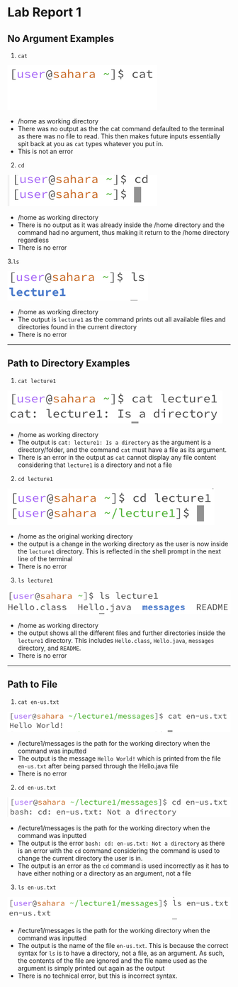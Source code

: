 # Lab Report 1

## No Argument Examples
1. <code>cat</code> 

![Image](/More_Images/cat_example1.png)

- /home as working directory
- There was no output as the the cat command defaulted to the terminal as there was no file to read. This then makes future inputs essentially spit back at you as <code>cat</code> types whatever you put in.
- This is not an error 

2. <code>cd</code>

![Image](/More_Images/cd_example1.png)

- /home as working directory
- There is no output as it was already inside the /home directory and the command had no argument, thus making it return to the /home directory regardless 
- There is no error

3.<code>ls</code>

![Image](/More_Images/ls_example1.png)

- /home as working directory
- The output is <code>lecture1</code> as the command prints out all available files and directories found in the current directory
- There is no error

---

## Path to Directory Examples
1. <code>cat lecture1</code> 

![Image](/More_Images/cat_example2.png)

- /home as working directory
- The output is <code>cat: lecture1: Is a directory</code> as the argument is a directory/folder, and the command <code>cat</code> must have a file as its argument.
- There is an error in the output as <code>cat</code> cannot display any file content considering that <code>lecture1</code> is a directory and not a file

2. <code>cd lecture1</code>

![Image](/More_Images/cd_example2.png)

- /home as the original working directory
- the output is a change in the working directory as the user is now inside the <code>lecture1</code> directory. This is reflected in the shell prompt in the next line of the terminal
- There is no error

3. <code>ls lecture1</code>

![Image](/More_Images/ls_example2.png)

- /home as working directory
- the output shows all the different files and further directories inside the <code>lecture1</code> directory. This includes `Hello.class`, `Hello.java`, `messages` directory, and `README`.
- There is no error

---

## Path to File
1. `cat en-us.txt`

![Image](/More_Images/cat_example3.png)

- /lecture1/messages is the path for the working directory when the command was inputted
- The output is the message `Hello World!` which is printed from the file `en-us.txt` after being parsed through the Hello.java file
- There is no error

2. `cd en-us.txt`

![Image](/More_Images/cd_example3.png)

- /lecture1/messages is the path for the working directory when the command was inputted
- The output is the error `bash: cd: en-us.txt: Not a directory` as there is an error with the `cd` command considering the command is used to change the current directory the user is in.
- The output is an error as the `cd` command is used incorrectly as it has to have either nothing or a directory as an argument, not a file

3. `ls en-us.txt`

![Image](/More_Images/ls_example3.png)

- /lecture1/messages is the path for the working directory when the command was inputted
- The output is the name of the file `en-us.txt`. This is because the correct syntax for `ls` is to have a directory, not a file, as an argument. As such, the contents of the file are ignored and the file name used as the argument is simply printed out again as the output
- There is no technical error, but this is incorrect syntax. 
